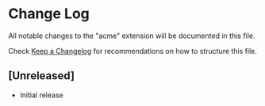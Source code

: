 # Change Log
All notable changes to the "acme" extension will be documented in this file.

Check [Keep a Changelog](http://keepachangelog.com/) for recommendations on how to structure this file.

## [Unreleased]
- Initial release

